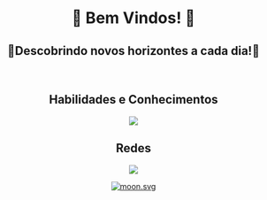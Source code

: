 <h1 align='center'>🔭 Bem Vindos! 👋</h1>
<h2 align='center'>🌌Descobrindo novos horizontes a cada dia!🌌</h2>
<br>
<h2 align='center'>Habilidades e Conhecimentos</h2>
<p align="center"> 
  <a href="https://skillicons.dev">
    <img src="https://skillicons.dev/icons?i=js,html,css,git,linux,docker,php,laravel,aws" />
  </a>
</p>

<h2 align='center'>Redes</h2>
<p align="center">
  <a href="https://www.linkedin.com/in/samhorizons/">
    <img src="https://skillicons.dev/icons?i=linkedin" />
  </a>
</p>

<p align="center">
  <a href="https://moon-svg.minung.dev">
    <img src="https://moon-svg.minung.dev/moon.svg?theme=ray" alt="moon.svg" />
  </a>
</p>

